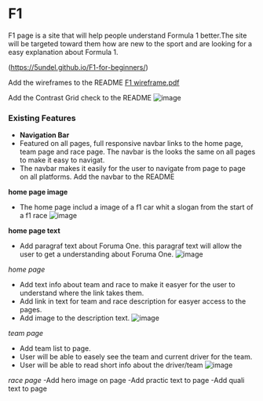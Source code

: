 # F1
F1 page is a site that will help people understand Formula 1 better.The site will be targeted toward them how are new to the sport and are looking for a easy explanation about Formula 1.

(https://5undel.github.io/F1-for-beginners/)

Add the wireframes to the README
[F1 wireframe.pdf](https://github.com/5undel/Learning-1/files/6980368/F1.wireframe.pdf)

Add the Contrast Grid check to the README
![image](https://user-images.githubusercontent.com/87757401/129438947-bf8396b0-496f-4b6c-8e80-9d47ed3ed4d3.png)

### Existing Features
- __Navigation Bar__
- Featured on all pages, full responsive navbar links to the home page, team page and race page. The navbar is the looks the same on all pages to make it easy to navigat.
- The navbar makes it easily for the user to navigate from page to page on all platforms.
Add the navbar to the README

__home page image__
- The home page includ a image of a f1 car whit a slogan from the start of a f1 race
![image](https://user-images.githubusercontent.com/87757401/129917396-00f876b0-77d9-4e26-a473-98563134e46c.png)


__home page text__
- Add paragraf text about Foruma One. this paragraf text will allow the user to get a understanding about Foruma One.
![image](https://user-images.githubusercontent.com/87757401/129917539-35af4f69-316f-4ca7-af30-663ba52c8525.png)

_home page_
- Add text info about team and race to make it easyer for the user to understand where the link takes them.
- Add link in text for team and race description for easyer access to the pages.
- Add image to the description text.
![image](https://user-images.githubusercontent.com/87757401/129917643-5a7d38b5-059a-4ef6-9bcf-739a4d8baf25.png)

_team page_
- Add team list to page.
- User will be able to easely see the team and current driver for the team.
- User will be able to read short info about the driver/team
![image](https://user-images.githubusercontent.com/87757401/129917736-3fbfda9c-93dc-41b4-9a58-7b26b88193dc.png)

_race page_
-Add hero image on page 
-Add practic text to page
-Add quali text to page
